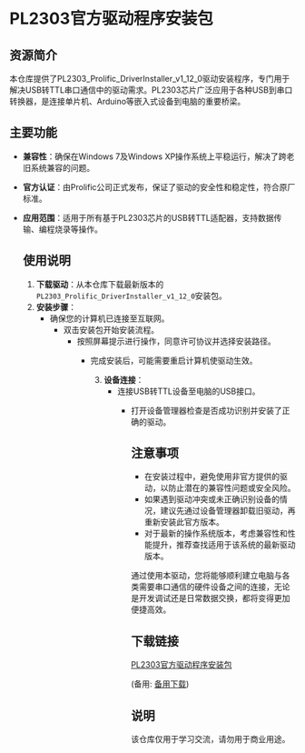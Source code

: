 # PL2303官方驱动程序安装包

## 资源简介

本仓库提供了PL2303_Prolific_DriverInstaller_v1_12_0驱动安装程序，专门用于解决USB转TTL串口通信中的驱动需求。PL2303芯片广泛应用于各种USB到串口转换器，是连接单片机、Arduino等嵌入式设备到电脑的重要桥梁。

## 主要功能

- **兼容性**：确保在Windows 7及Windows XP操作系统上平稳运行，解决了跨老旧系统兼容的问题。
- **官方认证**：由Prolific公司正式发布，保证了驱动的安全性和稳定性，符合原厂标准。
- **应用范围**：适用于所有基于PL2303芯片的USB转TTL适配器，支持数据传输、编程烧录等操作。

  ## 使用说明

  1. **下载驱动**：从本仓库下载最新版本的`PL2303_Prolific_DriverInstaller_v1_12_0`安装包。
  2. **安装步骤**：
     - 确保您的计算机已连接至互联网。
        - 双击安装包开始安装流程。
           - 按照屏幕提示进行操作，同意许可协议并选择安装路径。
              - 完成安装后，可能需要重启计算机使驱动生效。

                 3. **设备连接**：
                    - 连接USB转TTL设备至电脑的USB接口。
                       - 打开设备管理器检查是否成功识别并安装了正确的驱动。

                          ## 注意事项

                          - 在安装过程中，避免使用非官方提供的驱动，以防止潜在的兼容性问题或安全风险。
                          - 如果遇到驱动冲突或未正确识别设备的情况，建议先通过设备管理器卸载旧驱动，再重新安装此官方版本。
                          - 对于最新的操作系统版本，考虑兼容性和性能提升，推荐查找适用于该系统的最新驱动版本。

                          通过使用本驱动，您将能够顺利建立电脑与各类需要串口通信的硬件设备之间的连接，无论是开发调试还是日常数据交换，都将变得更加便捷高效。

                          ## 下载链接
                          [PL2303官方驱动程序安装包](https://pan.quark.cn/s/11ca250ef28b) 

                          (备用: [备用下载](https://pan.baidu.com/s/1rkxatlTg3gh4zzjx9SGRlw?pwd=1234))

                          ## 说明

                          该仓库仅用于学习交流，请勿用于商业用途。
